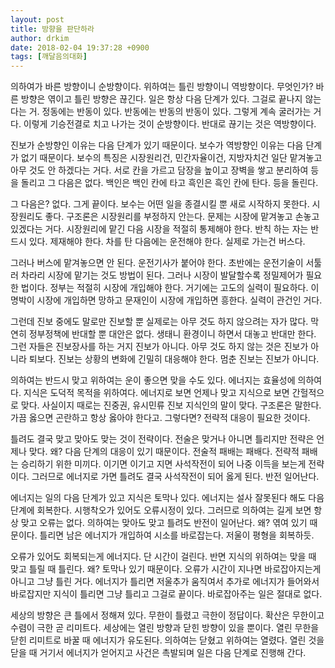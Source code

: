 ```yaml
---
layout: post
title: 방향을 판단하라
author: drkim
date: 2018-02-04 19:37:28 +0900
tags: [깨달음의대화]
---
```

의하여가 바른 방향이니 순방향이다. 위하여는 틀린 방향이니 역방향이다. 무엇인가? 바른 방향은 엮이고 틀린 방향은 끊긴다. 일은 항상 다음 단계가 있다. 그걸로 끝나지 않는다는 거. 정동에는 반동이 있다. 반동에는 반동의 반동이 있다. 그렇게 계속 굴러가는 거다. 이렇게 기승전결로 치고 나가는 것이 순방향이다. 반대로 끊기는 것은 역방향이다. 

  


진보가 순방향인 이유는 다음 단계가 있기 때문이다. 보수가 역방향인 이유는 다음 단계가 없기 때문이다. 보수의 특징은 시장원리건, 민간자율이건, 지방자치건 일단 맡겨놓고 아무 것도 안 하겠다는 거다. 서로 칸을 가르고 담장을 높이고 장벽을 쌓고 분리하여 등을 돌리고 그 다음은 없다. 백인은 백인 칸에 타고 흑인은 흑인 칸에 탄다. 등을 돌린다.

  


그 다음은? 없다. 그게 끝이다. 보수는 어떤 일을 종결시킬 뿐 새로 시작하지 못한다. 시장원리도 좋다. 구조론은 시장원리를 부정하지 안는다. 문제는 시장에 맡겨놓고 손놓고 있겠다는 거다. 시장원리에 맡긴 다음 시장을 적절히 통제해야 한다. 반칙 하는 자는 반드시 있다. 제재해야 한다. 차를 탄 다음에는 운전해야 한다. 실제로 가는건 버스다.

  


그러나 버스에 맡겨놓으면 안 된다. 운전기사가 붙어야 한다. 초반에는 운전기술이 서툴러 차라리 시장에 맡기는 것도 방법이 된다. 그러나 시장이 발달할수록 정밀제어가 필요한 법이다. 정부는 적절히 시장에 개입해야 한다. 거기에는 고도의 실력이 필요하다. 이명박이 시장에 개입하면 망하고 문재인이 시장에 개입하면 흥한다. 실력이 관건인 거다.

  


그런데 진보 중에도 말로만 진보할 뿐 실제로는 아무 것도 하지 않으려는 자가 많다. 막연히 정부정책에 반대할 뿐 대안은 없다. 생태니 환경이니 하면서 대놓고 반대만 한다. 그런 자들은 진보장사를 하는 거지 진보가 아니다. 아무 것도 하지 않는 것은 진보가 아니라 퇴보다. 진보는 상황의 변화에 긴밀히 대응해야 한다. 멈춘 진보는 진보가 아니다.

  


의하여는 반드시 맞고 위하여는 운이 좋으면 맞을 수도 있다. 에너지는 효율성에 의하여다. 지식은 도덕적 목적을 위하여다. 에너지로 보면 언제나 맞고 지식으로 보면 간헐적으로 맞다. 사실이지 때로는 진중권, 유시민류 진보 지식인의 말이 맞다. 구조론은 말한다. 가끔 옳으면 곤란하고 항상 옳아야 한다고. 그렇다면? 전략적 대응이 필요한 것이다.

  


틀려도 결국 맞고 맞아도 맞는 것이 전략이다. 전술은 맞거나 아니면 틀리지만 전략은 언제나 맞다. 왜? 다음 단계의 대응이 있기 때문이다. 전술적 패배는 패배다. 전략적 패배는 승리하기 위한 미끼다. 이기면 이기고 지면 사석작전이 되어 나중 이득을 보는게 전략이다. 그러므로 에너지로 가면 틀려도 결국 사석작전이 되어 옳게 된다. 반전 일어난다.

  


에너지는 일의 다음 단계가 있고 지식은 토막나 있다. 에너지는 설사 잘못된다 해도 다음 단계에 회복한다. 시행착오가 있어도 오류시정이 있다. 그러므로 의하여는 길게 보면 항상 맞고 오류는 없다. 의하여는 맞아도 맞고 틀려도 반전이 일어난다. 왜? 엮여 있기 때문이다. 틀리면 남은 에너지가 개입하여 시소를 바로잡는다. 저울이 평형을 회복하듯.

  


오류가 있어도 회복되는게 에너지다. 단 시간이 걸린다. 반면 지식의 위하여는 맞을 때 맞고 틀릴 때 틀린다. 왜? 토막나 있기 때문이다. 오류가 시간이 지나면 바로잡아지는게 아니고 그냥 틀린 거다. 에너지가 틀리면 저울추가 움직여서 추가로 에너지가 들어와서 바로잡지만 지식이 틀리면 그냥 틀리고 그걸로 끝이다. 바로잡아주는 일은 절대로 없다.

  


세상의 방향은 큰 틀에서 정해져 있다. 무한이 틀렸고 극한이 정답이다. 확산은 무한이고 수렴이 극한 곧 리미트다. 세상에는 열린 방향과 닫힌 방향이 있을 뿐이다. 열린 무한을 닫힌 리미트로 바꿀 때 에너지가 유도된다. 의하여는 닫혔고 위하여는 열렸다. 열린 것을 닫을 때 거기서 에너지가 얻어지고 사건은 촉발되며 일은 다음 단계로 진행해 간다.